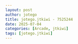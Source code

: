 ```yaml
---
layout: post
author: jotego
title: jotego.jtkiwi - 7525244
date: 2025-07-04
categories: [Arcade, jtkiwi]
tags: [jotego.jtkiwi]
---
```


